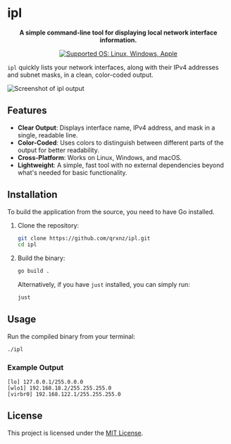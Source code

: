 # ipl

<p align="center">
  <strong>A simple command-line tool for displaying local network interface information.</strong>
</p>

<p align="center">
  <a href="https://go-skill-icons.vercel.app/">
    <img src="https://go-skill-icons.vercel.app/api/icons?i=linux,windows,apple" alt="Supported OS: Linux, Windows, Apple" />
  </a>
</p>

`ipl` quickly lists your network interfaces, along with their IPv4 addresses and subnet masks, in a clean, color-coded output.

![Screenshot of ipl output](https://github.com/user-attachments/assets/9fb46390-2187-4305-8446-8237fca8ed61) <!-- Placeholder - you might want to replace this with an actual screenshot -->

## Features

- **Clear Output**: Displays interface name, IPv4 address, and mask in a single, readable line.
- **Color-Coded**: Uses colors to distinguish between different parts of the output for better readability.
- **Cross-Platform**: Works on Linux, Windows, and macOS.
- **Lightweight**: A simple, fast tool with no external dependencies beyond what's needed for basic functionality.

## Installation

To build the application from the source, you need to have Go installed.

1. Clone the repository:

   ```sh
   git clone https://github.com/qrxnz/ipl.git
   cd ipl
   ```

1. Build the binary:

   ```sh
   go build .
   ```

   Alternatively, if you have `just` installed, you can simply run:

   ```sh
   just
   ```

## Usage

Run the compiled binary from your terminal:

```sh
./ipl
```

### Example Output

```
[lo] 127.0.0.1/255.0.0.0
[wlo1] 192.168.18.2/255.255.255.0
[virbr0] 192.168.122.1/255.255.255.0
```

## License

This project is licensed under the [MIT License](LICENSE).
